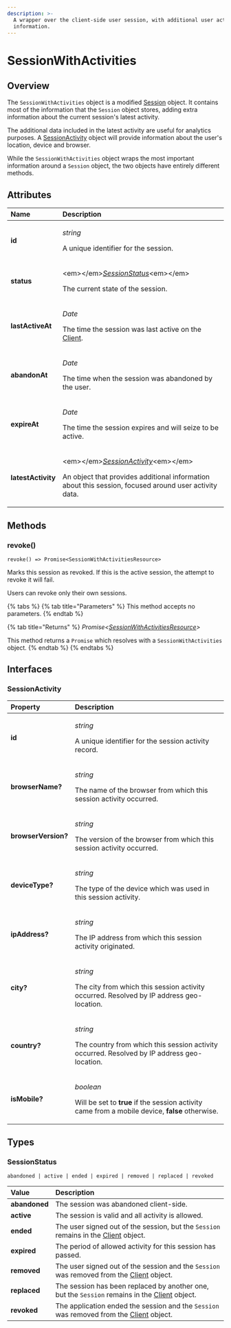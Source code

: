 ```yaml
---
description: >-
  A wrapper over the client-side user session, with additional user activity
  information.
---
```


# SessionWithActivities

## Overview

The `SessionWithActivities` object is a modified [Session](session.md) object. It contains most of the information that the `Session` object stores, adding extra information about the current session's latest activity.

The additional data included in the latest activity are useful for analytics purposes. A [SessionActivity](sessionwithactivities.md#sessionactivity) object will provide information about the user's location, device and browser.

While the `SessionWithActivities` object wraps the most important information around a `Session` object, the two objects have entirely different methods.

## Attributes

<table>
  <thead>
    <tr>
      <th style="text-align:left">Name</th>
      <th style="text-align:left">Description</th>
    </tr>
  </thead>
  <tbody>
    <tr>
      <td style="text-align:left"><b>id</b>
      </td>
      <td style="text-align:left">
        <p><em>string</em>
        </p>
        <p>A unique identifier for the session.</p>
      </td>
    </tr>
    <tr>
      <td style="text-align:left"><b>status</b>
      </td>
      <td style="text-align:left">
        <p>&lt;em&gt;&lt;/em&gt;<a href="sessionwithactivities.md#sessionstatus"><em>SessionStatus</em></a>&lt;em&gt;&lt;/em&gt;</p>
        <p>The current state of the session.</p>
      </td>
    </tr>
    <tr>
      <td style="text-align:left"><b>lastActiveAt</b>
      </td>
      <td style="text-align:left">
        <p><em>Date</em>
        </p>
        <p>The time the session was last active on the <a href="client.md">Client</a>.</p>
      </td>
    </tr>
    <tr>
      <td style="text-align:left"><b>abandonAt</b>
      </td>
      <td style="text-align:left">
        <p><em>Date</em>
        </p>
        <p>The time when the session was abandoned by the user.</p>
      </td>
    </tr>
    <tr>
      <td style="text-align:left"><b>expireAt</b>
      </td>
      <td style="text-align:left">
        <p><em>Date</em>
        </p>
        <p>The time the session expires and will seize to be active.</p>
      </td>
    </tr>
    <tr>
      <td style="text-align:left"><b>latestActivity</b>
      </td>
      <td style="text-align:left">
        <p>&lt;em&gt;&lt;/em&gt;<a href="sessionwithactivities.md#sessionactivity"><em>SessionActivity</em></a>&lt;em&gt;&lt;/em&gt;</p>
        <p>An object that provides additional information about this session, focused
          around user activity data.</p>
      </td>
    </tr>
  </tbody>
</table>

## Methods

### revoke\(\)

`revoke() => Promise<SessionWithActivitiesResource>`

Marks this session as revoked. If this is the active session, the attempt to revoke it will fail. 

Users can revoke only their own sessions.

{% tabs %}
{% tab title="Parameters" %}
This method accepts no parameters.
{% endtab %}

{% tab title="Returns" %}
_Promise&lt;_[_SessionWithActivitiesResource_](sessionwithactivities.md)_&gt;_

This method returns a `Promise` which resolves with a `SessionWithActivities` object.
{% endtab %}
{% endtabs %}

## Interfaces

### SessionActivity

<table>
  <thead>
    <tr>
      <th style="text-align:left">Property</th>
      <th style="text-align:left">Description</th>
    </tr>
  </thead>
  <tbody>
    <tr>
      <td style="text-align:left"><b>id</b>
      </td>
      <td style="text-align:left">
        <p><em>string</em>
        </p>
        <p>A unique identifier for the session activity record.</p>
      </td>
    </tr>
    <tr>
      <td style="text-align:left"><b>browserName?</b>
      </td>
      <td style="text-align:left">
        <p><em>string</em>
        </p>
        <p>The name of the browser from which this session activity occurred.</p>
      </td>
    </tr>
    <tr>
      <td style="text-align:left"><b>browserVersion?</b>
      </td>
      <td style="text-align:left">
        <p><em>string</em>
        </p>
        <p>The version of the browser from which this session activity occurred.</p>
      </td>
    </tr>
    <tr>
      <td style="text-align:left"><b>deviceType?</b>
      </td>
      <td style="text-align:left">
        <p><em>string</em>
        </p>
        <p>The type of the device which was used in this session activity.</p>
      </td>
    </tr>
    <tr>
      <td style="text-align:left"><b>ipAddress?</b>
      </td>
      <td style="text-align:left">
        <p><em>string</em>
        </p>
        <p>The IP address from which this session activity originated.</p>
      </td>
    </tr>
    <tr>
      <td style="text-align:left"><b>city?</b>
      </td>
      <td style="text-align:left">
        <p><em>string</em>
        </p>
        <p>The city from which this session activity occurred. Resolved by IP address
          geo-location.</p>
      </td>
    </tr>
    <tr>
      <td style="text-align:left"><b>country?</b>
      </td>
      <td style="text-align:left">
        <p><em>string</em>
        </p>
        <p>The country from which this session activity occurred. Resolved by IP
          address geo-location.</p>
      </td>
    </tr>
    <tr>
      <td style="text-align:left"><b>isMobile?</b>
      </td>
      <td style="text-align:left">
        <p><em>boolean</em>
        </p>
        <p>Will be set to <b>true</b> if the session activity came from a mobile device, <b>false</b> otherwise.</p>
      </td>
    </tr>
  </tbody>
</table>

## Types

### SessionStatus

`abandoned | active | ended | expired | removed | replaced | revoked`

| Value | Description |
| :--- | :--- |
| **abandoned** | The session was abandoned client-side. |
| **active** | The session is valid and all activity is allowed. |
| **ended** | The user signed out of the session, but the `Session` remains in the [Client](client.md) object. |
| **expired** | The period of allowed activity for this session has passed. |
| **removed** | The user signed out of the session and the `Session` was removed from the [Client](client.md) object. |
| **replaced** | The session has been replaced by another one, but the `Session` remains in the [Client](client.md) object. |
| **revoked** | The application ended the session and the `Session` was removed from the [Client](client.md) object. |



